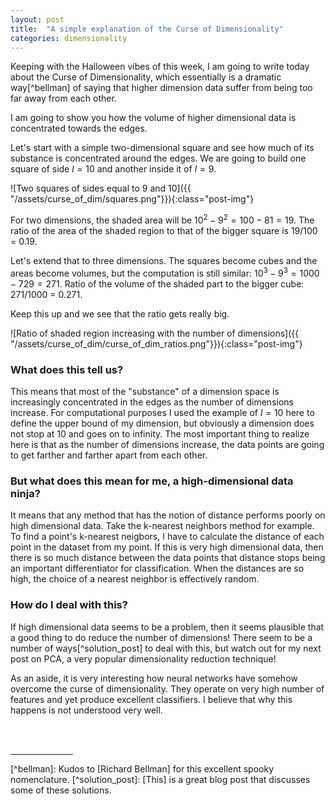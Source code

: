 ```yaml
---
layout: post
title:  "A simple explanation of the Curse of Dimensionality"
categories: dimensionality
---
```

Keeping with the Halloween vibes of this week, I am going to write today about the Curse of Dimensionality, which essentially is a dramatic way[^bellman] of saying that higher dimension data suffer from being too far away from each other.

I am going to show you how the volume of higher dimensional data is concentrated towards the edges. 

Let's start with a simple two-dimensional square and see how much of its substance is concentrated around the edges. We are going to build one square of side $l = 10$ and another inside it of $l = 9$.

![Two squares of sides equal to 9 and 10]({{ "/assets/curse_of_dim/squares.png"}}){:class="post-img"}

For two dimensions, the shaded area will be $10^2 - 9^2 = 100 - 81 = 19$. The ratio of the area of the shaded region to that of the bigger square is 19/100 = 0.19.

Let's extend that to three dimensions. The squares become cubes and the areas become volumes, but the computation is still similar: $10^3 - 9^3 = 1000 - 729 = 271$. Ratio of the volume of the shaded part to the bigger cube: 271/1000 = 0.271.

Keep this up and we see that the ratio gets really big.

![Ratio of shaded region increasing with the number of dimensions]({{ "/assets/curse_of_dim/curse_of_dim_ratios.png"}}){:class="post-img"}

### What does this tell us?
This means that most of the "substance" of a dimension space is increasingly concentrated in the edges as the number of dimensions increase. For computational purposes I used the example of $l = 10$ here to define the upper bound of my dimension, but obviously a dimension does not stop at 10 and goes on to infinity. The most important thing to realize here is that as the number of dimensions increase, the data points are going to get farther and farther apart from each other.

### But what does this mean for me, a high-dimensional data ninja?
It means that any method that has the notion of distance performs poorly on high dimensional data. Take the k-nearest neighbors method for example. To find a point's k-nearest neigbors, I have to calculate the distance of each point in the dataset from my point. If this is very high dimensional data, then there is so much distance between the data points that distance stops being an important differentiator for classification. When the distances are so high, the choice of a nearest neighbor is effectively random. 

### How do I deal with this?
If high dimensional data seems to be a problem, then it seems plausible that a good thing to do reduce the number of dimensions! There seem to be a number of ways[^solution_post] to deal with this, but watch out for my next post on PCA, a very popular dimensionality reduction technique!

As an aside, it is very interesting how neural networks have somehow overcome the curse of dimensionality. They operate on very high number of features and yet produce excellent classifiers. I believe that why this happens is not understood very well. 

[This]: https://towardsdatascience.com/why-and-how-to-get-rid-of-the-curse-of-dimensionality-right-with-breast-cancer-dataset-7d528fb5f6c0
[Richard Bellman]: https://en.wikipedia.org/wiki/Richard_E._Bellman

<br>
<br>
<hr style="width: 100px;" />
<!-- Footnotes -->
[^bellman]: Kudos to [Richard Bellman] for this excellent spooky nomenclature.
[^solution_post]: [This] is a great blog post that discusses some of these solutions. 


